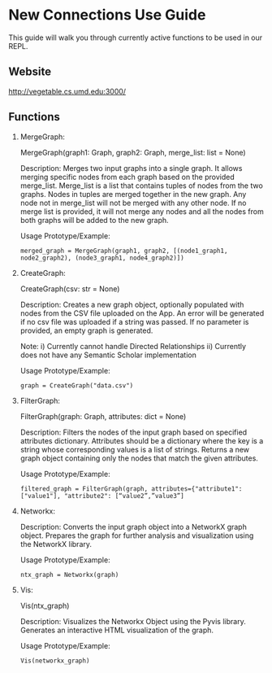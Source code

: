 # New Connections Use Guide

This guide will walk you through currently active functions to be used in our REPL. 

## Website

http://vegetable.cs.umd.edu:3000/

## Functions

1. MergeGraph:

    MergeGraph(graph1: Graph, graph2: Graph, merge_list: list = None)

    Description: 
    Merges two input graphs into a single graph. It allows merging specific nodes from each graph based on the provided merge_list. Merge_list is a list that contains tuples of nodes from the two graphs. Nodes in tuples are merged together in the new graph. Any node not in merge_list will not be merged with any other node. If no merge list is provided, it will not merge any nodes and all the nodes from both graphs will be added to the new graph.

    Usage Prototype/Example:

   ```
   merged_graph = MergeGraph(graph1, graph2, [(node1_graph1, node2_graph2), (node3_graph1, node4_graph2)])
   ```
   
2. CreateGraph:

    CreateGraph(csv: str = None)

    Description: 
    Creates a new graph object, optionally populated with nodes from the CSV file uploaded on the App.
    An error will be generated if no csv file was uploaded if a string was passed.
    If no parameter is provided, an empty graph is generated. 

    Note:
	    i) Currently cannot handle Directed Relationships
	    ii) Currently does not have any Semantic Scholar implementation


    Usage Prototype/Example:

   ```
   graph = CreateGraph("data.csv")
   ```
   
3. FilterGraph:

    FilterGraph(graph: Graph, attributes: dict = None)

    Description: 
    Filters the nodes of the input graph based on specified attributes dictionary.
    Attributes should be a dictionary where the key is a string whose corresponding values is a list of strings. Returns a new graph object containing only the nodes that match the given attributes.

    Usage Prototype/Example:

   ```
   filtered_graph = FilterGraph(graph, attributes={"attribute1": ["value1"], "attribute2": [“value2”,”value3”]
   ```
   
4. Networkx:

    Description: 
    Converts the input graph object into a NetworkX graph object.
    Prepares the graph for further analysis and visualization using the NetworkX library.


    Usage Prototype/Example:

   ```
   ntx_graph = Networkx(graph)
   ```

5. Vis:

    Vis(ntx_graph)

    Description: 
    Visualizes the Networkx Object using the Pyvis library.
    Generates an interactive HTML visualization of the graph.


    Usage Prototype/Example:

   ```
   Vis(networkx_graph)
   ```


